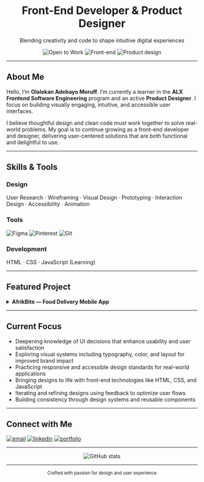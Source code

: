 <!-- ===== Header / Hero ===== -->
<h1 align="center"><strong>Front-End Developer & Product Designer</strong></h1>
<p align="center">
  Blending creativity and code to shape intuitive digital experiences
</p>

<div align="center">
  <img src="https://img.shields.io/badge/✨-Open%20to%20Work-brightgreen" alt="Open to Work" />
  <img src="https://img.shields.io/badge/💼-Front-End%20Developer-blue" alt="Front-end" />
  <img src="https://img.shields.io/badge/🎨-Product%20Designer-orange" alt="Product design" />
</div>

---

<!-- ===== About / Elevator Pitch ===== -->
## About Me
<p>
Hello, I’m <strong>Olalekan Adebayo Moruff</strong>. I’m currently a learner in the <strong>ALX Frontend Software Engineering</strong> program and an active <strong>Product Designer</strong>. I focus on building visually engaging, intuitive, and accessible user interfaces.
</p>
<p>
I believe thoughtful design and clean code must work together to solve real-world problems. My goal is to continue growing as a front-end developer and designer, delivering user-centered solutions that are both functional and delightful to use.
</p>

---

<!-- ===== Skills / Tech Stack ===== -->
## Skills & Tools

### Design
<p>
  User Research · Wireframing · Visual Design · Prototyping · Interaction Design · Accessibility · Animation
</p>

### Tools
<p>
  <img alt="Figma" src="https://img.shields.io/badge/Figma-F24E1E?logo=figma&logoColor=white" />
  <img alt="Pinterest" src="https://img.shields.io/badge/Pinterest-BD081C?logo=pinterest&logoColor=white" />
  <img alt="Git" src="https://img.shields.io/badge/Git-F05032?logo=git&logoColor=white" />
</p>

### Development
<p>
  HTML · CSS · JavaScript (Learning)
</p>

---

<!-- ===== Featured Project ===== -->
## Featured Project

<details>
  <summary><strong>AfrikBite — Food Delivery Mobile App</strong></summary><br/>

  <strong>Role:</strong> Product Designer  
  <strong>Tools:</strong> Figma · Research · Prototyping · Design Systems  
  <strong>Live Case Study:</strong> <a href="https://www.behance.net/gallery/231806473/AfrikBite-Food-Delivery-Mobile-App" target="_blank">View on Behance</a>

  <br/><br/>
  <strong>Highlights</strong>
  <ul>
    <li>Designed an intuitive interface for effortless browsing and fast checkout flows</li>
    <li>Created a responsive layout adaptable across multiple screen sizes</li>
    <li>Developed visual consistency and strong branding to improve trust and retention</li>
  </ul>
</details>

---

<!-- ===== Roadmap & Learning Goals ===== -->
## Current Focus

<ul>
  <li>Deepening knowledge of UI decisions that enhance usability and user satisfaction</li>
  <li>Exploring visual systems including typography, color, and layout for improved brand impact</li>
  <li>Practicing responsive and accessible design standards for real-world applications</li>
  <li>Bringing designs to life with front-end technologies like HTML, CSS, and JavaScript</li>
  <li>Iterating and refining designs using feedback to optimize user flows</li>
  <li>Building consistency through design systems and reusable components</li>
</ul>

---

<!-- ===== Contact & Links ===== -->
## Connect with Me
<p>
  <a href="mailto:everydaybless15@gmail.com"><img src="https://img.shields.io/badge/Email-Contact-green" alt="email" /></a>
  <a href="https://www.linkedin.com/in/moruff-olalekan-adebayo-4a2412375/"><img src="https://img.shields.io/badge/LinkedIn-Profile-blue" alt="linkedin" /></a>
  <a href="https://sites.google.com/view/olalekanadebayo"><img src="https://img.shields.io/badge/Portfolio-Visit-orange" alt="portfolio" /></a>
</p>

---

<!-- ===== GitHub Stats ===== -->
<div align="center">
  <img src="https://github-readme-stats.vercel.app/api?username=Bayo-bit&show_icons=true&theme=default" alt="GitHub stats" />
</div>

---

<p align="center">
  <small>Crafted with passion for design and user experience</small>
</p>
